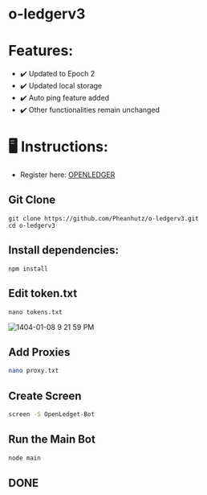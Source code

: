# o-ledgerv3

# Features: 
- ✔️ Updated to Epoch 2
- ✔️ Updated local storage
- ✔️ Auto ping feature added
- ✔️ Other functionalities remain unchanged

# 🖥 Instructions:

- Register here: [OPENLEDGER](https://testnet.openledger.xyz/?referral_code=jey7xtcwei)

## Git Clone
```
git clone https://github.com/Pheanhutz/o-ledgerv3.git
cd o-ledgerv3
```

## Install dependencies:
```
npm install
```
## Edit token.txt
```
nano tokens.txt 
```
![1404-01-08 9 21 59 PM](https://github.com/user-attachments/assets/72e3df6a-d2c9-4373-be7f-0be64bf8dc14)

## Add Proxies
```bash
nano proxy.txt
```
## Create Screen 
```bash
screen -S OpenLedget-Bot
```

## Run the Main Bot 
```bash
node main
```
## DONE
